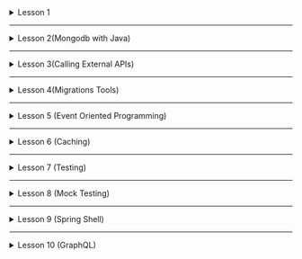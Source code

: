 <details>
<summary>Lesson 1</summary>

````json
  {
  "id": 1,
  "name": "Leanne Graham",
  "username": "Bret",
  "email": "Sincere@april.biz",
  "address": {
    "street": "Kulas Light",
    "suite": "Apt. 556",
    "city": "Gwenborough",
    "zipcode": "92998-3874",
    "geo": {
      "lat": "-37.3159",
      "lng": "81.1496"
    }
  },
  "phone": "1-770-736-8031 x56442",
  "website": "hildegard.org",
  "company": {
    "name": "Romaguera-Crona",
    "catchPhrase": "Multi-layered client-server neural-net",
    "bs": "harness real-time e-markets"
  }
}
````

## [Ko'proq userlar uchun json ni manashu linkdan oling](https://jsonplaceholder.typicode.com/users)

* Yuqoridagi **json** ga mos **users** nomli **collection** yarating.
* **users** ustida **CRUD** qiling.
* **zipcode** 4 yoki 9 bilan tugaydigan Userlari listini qaytaradigan Query Yozing.
* **geo** ni ichidagi **lat** manfiy ishora bilan boshlanadigan Userlarni listini qaytaradigan Query Yozing.
* **website** **.com** bilan tugaydigan Userlari listini qaytaradigan Query Yozing.
* **user** larni **id** bo'yicha company ni ichidagi **catchPhrase** fildini va **address** ni ichidagi **lng** fildini
  update
  qiladigan Query yozing ?

</details>

----
<details>

<summary>Lesson 2(Mongodb with Java)</summary>

* Oldingi darsdagi **users** **collection** ga mos **Java** klaslar yarating. Masalan :
    * User
    * Address
    * Geo
    * Company
* Oldingi darsdagi barcha shartlarni **Java** orqali amalga oshiring.

---

```java
public class Student {
    private String id;
    private String name;
    private Integer age;
    private Date birthDate;
    private Gender gender;
    // .... getters and setters
}
```

```java
public enum Gender {
    MALE, FEMALE
}
```

```java
public class Group {
    private String id;
    private String name;
}
```

1. `Spring Data Mongodb` foydalanib bitta kichik CRUD API dastur yozing `Student` classi ustida.
2. **@Query** annotation-dan foydalangan holda berilgan `Gender` mos studentlarni olib chiqadigan **API** yozing.
3. **Student**larni pageable olib chiqadigan **API** yozing.
4. Istalgan **Group id** berilganda ushbu groupga tegishli studentlarni olib chiqadigan API yozing.
5. **Student** larni listini berilgan **field** ga ko'ra istalgan **order da(asc, desc)** ko'rishinishida chiqaradigan
   API yozing.

* Yuqoridagi 1...5 gacha tasklarni **MongoTemplate** bilan qiling.

</details>

---

<details>

<summary>Lesson 3(Calling External APIs)</summary>

* **DemoAPI-0.0.1.jar** file run qiling.
  ```shell
  java -jar DemoAPI-0.0.1.jar
  ```
* Shu dastur da API lar bor.
    * _/v1/product/create_ **POST request** - Kirib keluvchi `ProductDTO` .
    * _/v1/product/update_ **PUT request** - Kirib keluvchi `ProductDTO` .
    * _/v1/product/delete/{id}_ **DELETE request** - Kirib keluvchi path variable tipi Integer .
    * _/v1/product/get/{id}_ **GET request** - Kirib keluvchi path variable tipi Integer .
    * _/v1/product/list_ **GET request** - Ixtiyoriy kirib keluvchi parameterlar- `ProductCriteria` .
* **Consumer** nomli application yarating va shu application yuqoridagi API larni chaqiradigan **ConsumerService** lar
  yarating va  **DemoAPI** ning API larini chaqirishda **RestTemplate**, **WebClient**, **OpenFeign** lardan
  foydalaning.

```java
public class ProductDTO {
    private Integer id;
    private String name;
    private String description;
    private Double price;
    private Date date;
}
```

```java
public class ProductCriteria {
    private Long page;
    private Long size;
}
```

</details>

-----

<details>
<summary>Lesson 4(Migrations Tools)</summary>

* `Post` classini FlyWay Migration Toolni Java Based Configuratsiyasi orqali H2 Databasega table yarating va
  boshlang'ich ma'lumotlar insert qiling. **id** auto increment bo'lsin yani id databasega saqlanganda automatik set
  qilinsin.
  ````java
  public class Post {
  
      private Long id; // auto increment
      private String title;
      private String description;
      private String author;
  
      public Post(String title, String description, String author) {
          this.author = author;
          this.title = title;
          this.description = description;
      }
      // Getters and Setters
  }
  ````

* Ushbu pastdagi `Author` va `Post` classlarni many to one relation bilan bir biriga ulab SQL based configuratsiya bilan
  H2 databasega **FlyWay migratsiya** dan foydalanib tabla lar yarating va malumotlar yozing.
  ```java
    public class Author {
    
      private Long id;
      private String firstName;
      private String lastName;
    
      // Standard Getters and Setters
    }
    
    public class Post {
    
      private Long id; // auto increment
      private String title;
      private String description;
      private Long authorId; // authorId -> Author.id
    
      public Post(String title, String description, String author) {
          this.author = author;
          this.title = title;
          this.description = description;
      }
      
      // Standard Getters and Setters 
    }
  ```


* Quyidagi `Job` nomli class Liquibase orqali XML configuratsiya bilan databasega migratsiya qiling ya'ni table yarating
  va boshlang'ich ma'lumotlar insert qiling.
  ```java
  public class Job {
    private String title;
    private Long minSalary;
    private Long maxSalary;
  }
  ```
* minSalary va maxSalary larga qandaydir **check** lar qo'shing. masalan: mminSalary > 0, maxSalary <= 10_000. Bu
  o'zgarishlar **Liquibase** bilan qilinsin.

</details>

---

<details>
<summary>Lesson 5 (Event Oriented Programming)</summary>

* **User** class ustida kichik **CRUD** qiling. database H2 dan foydalaning. User **Create** va **Update** bo'lganda mos
  ravishda **UserCreatedEvent** va **UserUpdatedEvent** eventlarni **publish** qiling va ushbu event larga mos
  ravishda *
  *UserCreatedEventHandler** va **UserUpdatedEventHandler** yarating.
* **UserCreatedEventHandler** da User create bo'lgan event ushlab create bo'lgan user-ni topib **createdAt** fieldga
  hozirgi vaqtni berib update qiling.
* **UserUpdatedEventHandler** da User update bo'lganda ham huddi shunday update bo'lgan userni topib **updatedAt**
  fieldga hozirgi vaqtni berib update qiling.

  ```java
  public class User {
    private String name;
    private Integer age;
    private Instant createdAt;
    private Instant updatedAt;
    // ... other fields
  }
  ```
* **Blog** va **Comment** **class**lari ustida kichik CRUD yozing. **Blog** delete bo'lganda **BlogDeletedEvent** *
  *publish** qiling.
* **BlogDeletedEvent** uchun **BlogDeletedEventHandler** yarating va **BlogDeletedEventHandler** event qabul qilganda
  shu **blog** ga tegishli barcha comment larni ochirib yuboradigan **code** yozing.
  ````java
  public class Blog {
    private String title;
    private String description;
  }
  ````
  ````java
  public class Comment {
      private String author;
      private String message;
      private Blog blog;
  }
  ````  

</details>

---

<details>
<summary>Lesson 6 (Caching)</summary>

* Quyidagi **Student Entity** si uchun **CRUD API** qiling.
* Va ushbu API uchun ConcurrentHashMap dan foydalanib **cacheability principle** ni implement qiling.

* ```java
  public class Student {
    private Long id;
    private String name;
    private int age;
  }
  ```
* Yuqoridagi **Task**ni **Spring-Boot-Cache** orqali qiling.
* Yuqoridagi **Task**ni **Spring-Boot-Cache** va **redis**" orqali qiling.
* Yuqoridagi **Task**ni **Caffiene** orqali qiling.
    * ## Eslatma => Caffiene Cache ni darsda o'rganmaganmiz o'zingiz netdan o'rganib qilasiz bu taskni ?

</details>

---

<details>
<summary>Lesson 7 (Testing)</summary>

* Quyidagi **Math** classini barcha **method lari** uchun **unit test** yozing.
* Yozgan **Unit test** larningiz **F.I.R.S.T** ning talablarini to'liq qondirsin.
* Shu yozgan testlaringiz uchun **test report** hamda **test coverage** yarating(_fire-sure va jacoco dan foydalaning_).
  ```java
  public class Math {
    public int sum(int... args) {
        if ( args == null )
            throw new IllegalArgumentException("Arguments can not be null");
        return Arrays.stream(args)
                .reduce(Integer :: sum)
                .orElse(0);
    }

    public int sub(int a, int b) {
        return a - b;
    }

    public int add(int a, int b) {
        return a + b;
    }

    public int div(int a, int b) {
        if ( b == 0 )
            throw new IllegalArgumentException("Divider can not be zero");
        return a / b;
    }

    public int mul(int a, int b) {
        return a * b;
    }

    public int pow(int number, int power) {
        int result = 1;
        for ( int i = 0; i < power; i++ )
            result = result * number;
        return result;
    }
  }
  ```

</details>

---

<details>
<summary>Lesson 8 (Mock Testing)</summary>

* Quyidagi **AuthUserController** uchun integration test yozing va **AuthUserService** ni Mock qilib yarating.
    * _Eslatma => @WebMvcTest annotatsiyasidan foydalaning._
* **AuthUserRepository** uchun **integration test** yozing.
    * _Eslatma => @DataJpaTest annotatsiyasidan foydalaning._
* **AuthUserController** uchun **integration test** yozing.
    * _Eslatma => @SpringBootTest annotatsiyasidan foydalaning._

  ```java
  @RestController
  @RequestMapping("/api/authuser")
  public class AuthUserController {
    
    private final AuthUserService service;
  
    public AuthUserController(AuthUserService service) {
        this.service = service;
    }

    @PostMapping
    public ResponseEntity<String> create(@Valid @RequestBody AuthUserCreateDTO dto) {
        service.create(dto);
        return new ResponseEntity<>("Successfully Created - User", HttpStatus.CREATED);
    }
  
    @PutMapping
    public ResponseEntity<String> update(@Valid @RequestBody AuthUserUpdateDTO dto) {
        service.update(dto);
        return new ResponseEntity<>("Successfully Updated - User", HttpStatus.OK);
    }

    @DeleteMapping("/{id}")
    public ResponseEntity<String> delete(@PathVariable String id) {
        service.delete(id);
        return new ResponseEntity<>("Successfully Deleted - User", HttpStatus.NO_CONTENT);
    }

    @GetMapping("/{id}")
    public ResponseEntity<AuthUserGetDTO> get(@PathVariable String id) {
        return new ResponseEntity<>(service.get(id), HttpStatus.OK);
    }

    @GetMapping
    public ResponseEntity<List<AuthUserGetDTO>> list(@Valid AuthUserCriteria criteria) {
        return new ResponseEntity<>(service.list(criteria), HttpStatus.OK);
    }
  
  }
  ```

</details>

---

<details>
<summary>Lesson 9 (Spring Shell)</summary>

* **Password Manager** dasturini tuzing. Foydalanuvchilarga parollarini **xavfsiz saqlash** va kerak bo'lganda olish
  imkonini beruvchi **command-line** dasturini ishlab chiqing.

  **Dasturda**
    * _add password_
    * _get password_
    * _create password with length_
    * _create strong password_

  kabi **command** lar bo'lsin.
* **URL shortener** dasturi yozing.

  **Dasturda**
    * shorten url
    * get url
    * delete url

  kabi **command** lar bo'lsin.

</details>

---

<details>

<summary>Lesson 10 (GraphQL)</summary>

```java

class Todo {
    private Integer id;
    private String title;
    private String description;
    private Category category;
    private Level level;
    private LocalDate deadLine;
    private boolean completed;
}

class User {
    private Integer id;
    private String fullName;
    private String email;
    private String password;
    private List<Todo> todos;
}

enum Category {
    ENTERTAINMENT,
    STUDY,
    WORK
}

enum Level {
    LOW,
    MEDIUM,
    HIGH
}
```

* Yuqoridagi class lardan foydalanib **Todo Application** qiling va **GraphQL** da API chiqaring.
* Siz chiqaradigan API larda quyidagilarni imkoni bo'lsin.
    * **User** Yaratish
    * Aynan bir **User** ni ma'lumotlarni olib kelish
    * **User** larni listini olib kelish
    * **Todo** yaratish
    * **Todo** ni complete qilish
    * **Todo** ni o'chirish
    * **Todo** ni update qilish
    * **Todo** larni Listini level bo'yicha olish
    * **Todo** larni listini category bo'yicha olish
    * **Todo** larni listini deadLine bo'yicha olish
    * Xar bir **User** ni ma'lumotlari bilan birga shu **User** ga tegishli **Todo** larni listini ham chiqarish.
</details>
